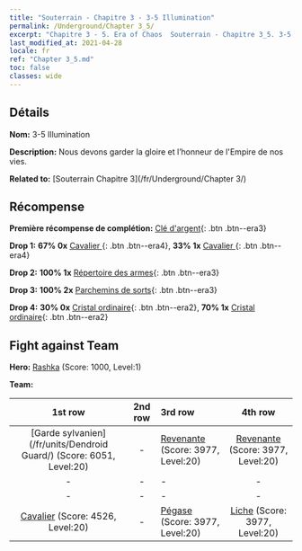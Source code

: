 ```yaml
---
title: "Souterrain - Chapitre 3 - 3-5 Illumination"
permalink: /Underground/Chapter 3_5/
excerpt: "Chapitre 3 - 5. Era of Chaos  Souterrain - Chapitre 3_5. 3-5 Illumination"
last_modified_at: 2021-04-28
locale: fr
ref: "Chapter 3_5.md"
toc: false
classes: wide
---
```


## Détails

 **Nom:** 3-5 Illumination

 **Description:** Nous devons garder la gloire et l’honneur de l'Empire de nos vies.

 **Related to:** [Souterrain Chapitre 3](/fr/Underground/Chapter 3/)

## Récompense

 **Première récompense de complétion:** [Clé d'argent](/ItemsFR/con_693/){: .btn .btn--era3}

 **Drop 1:** **67% 0x** [Cavalier ](/ItemsFR/unt_195/){: .btn .btn--era4}, **33% 1x** [Cavalier ](/ItemsFR/unt_195/){: .btn .btn--era4}

 **Drop 2:** **100% 1x** [Répertoire des armes](/ItemsFR/mat_18/){: .btn .btn--era3}

 **Drop 3:** **100% 2x** [Parchemins de sorts](/ItemsFR/con_694/){: .btn .btn--era3}

 **Drop 4:** **30% 0x** [Cristal ordinaire](/ItemsFR/mat_11/){: .btn .btn--era2}, **70% 1x** [Cristal ordinaire](/ItemsFR/mat_11/){: .btn .btn--era2}


## Fight against Team
 **Hero:** [Rashka](/fr/heroes/Rashka/) (Score: 1000, Level:1)

 **Team:**


  | 1st row | 2nd row | 3rd row | 4th row |
  |:----:|:----:|:----|:----:|
  | [Garde sylvanien](/fr/units/Dendroid Guard/) (Score: 6051, Level:20)  | - | [Revenante](/fr/units/Wight/) (Score: 3977, Level:20)  | [Revenante](/fr/units/Wight/) (Score: 3977, Level:20)  |
  | - | - | - | - |
  | - | - | - | - |
  | [Cavalier](/fr/units/Cavalier/) (Score: 4526, Level:20)  | - | [Pégase](/fr/units/Pegasus/) (Score: 3977, Level:20)  | [Liche](/fr/units/Lich/) (Score: 3977, Level:20)  |


